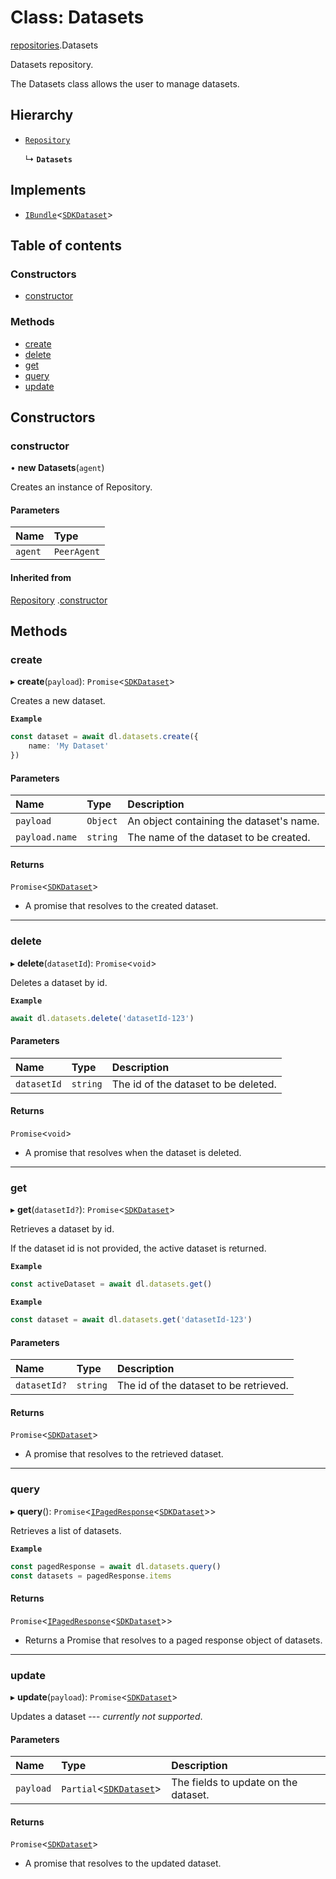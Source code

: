 # Class: Datasets

[repositories](./repositories.md).Datasets

Datasets repository.

The Datasets class allows the user to manage datasets.

## Hierarchy

- [`Repository`](Repository.md)

  ↳ **`Datasets`**

## Implements

- [`IBundle`](../interfaces/IBundle.md)<[`SDKDataset`](SDKDataset.md)>

## Table of contents

### Constructors

- [constructor](Datasets.md#constructor)

### Methods

- [create](Datasets.md#create)
- [delete](Datasets.md#delete)
- [get](Datasets.md#get)
- [query](Datasets.md#query)
- [update](Datasets.md#update)

## Constructors

### constructor

• **new Datasets**(`agent`)

Creates an instance of Repository.

#### Parameters

| Name | Type |
| :------ | :------ |
| `agent` | `PeerAgent` |

#### Inherited from

[Repository](Repository.md)
.[constructor](Repository.md#constructor)

## Methods

### create

▸ **create**(`payload`): `Promise`<[`SDKDataset`](SDKDataset.md)>

Creates a new dataset.

**`Example`**

```ts
const dataset = await dl.datasets.create({
    name: 'My Dataset'
})
```

#### Parameters

| Name | Type | Description |
| :------ | :------ | :------ |
| `payload` | `Object` | An object containing the dataset's name. |
| `payload.name` | `string` | The name of the dataset to be created. |

#### Returns

`Promise`<[`SDKDataset`](SDKDataset.md)>

- A promise that resolves to the created dataset.

___

### delete

▸ **delete**(`datasetId`): `Promise`<`void`>

Deletes a dataset by id.

**`Example`**

```ts
await dl.datasets.delete('datasetId-123')
```

#### Parameters

| Name | Type | Description |
| :------ | :------ | :------ |
| `datasetId` | `string` | The id of the dataset to be deleted. |

#### Returns

`Promise`<`void`>

- A promise that resolves when the dataset is deleted.

___

### get

▸ **get**(`datasetId?`): `Promise`<[`SDKDataset`](SDKDataset.md)>

Retrieves a dataset by id.

If the dataset id is not provided, the active dataset is returned.

**`Example`**

```ts
const activeDataset = await dl.datasets.get()
```

**`Example`**

```ts
const dataset = await dl.datasets.get('datasetId-123')
```

#### Parameters

| Name | Type | Description |
| :------ | :------ | :------ |
| `datasetId?` | `string` | The id of the dataset to be retrieved. |

#### Returns

`Promise`<[`SDKDataset`](SDKDataset.md)>

- A promise that resolves to the retrieved dataset.

___

### query

▸ **query**(): `Promise`<[`IPagedResponse`](../interfaces/IPagedResponse.md)<[`SDKDataset`](SDKDataset.md)>>

Retrieves a list of datasets.

**`Example`**

```ts
const pagedResponse = await dl.datasets.query()
const datasets = pagedResponse.items
```

#### Returns

`Promise`<[`IPagedResponse`](../interfaces/IPagedResponse.md)<[`SDKDataset`](SDKDataset.md)>>

- Returns a Promise that resolves to a paged response object of datasets.

___

### update

▸ **update**(`payload`): `Promise`<[`SDKDataset`](SDKDataset.md)>

Updates a dataset --- *currently not supported*.

#### Parameters

| Name | Type | Description |
| :------ | :------ | :------ |
| `payload` | `Partial`<[`SDKDataset`](SDKDataset.md)> | The fields to update on the dataset. |

#### Returns

`Promise`<[`SDKDataset`](SDKDataset.md)>

- A promise that resolves to the updated dataset.
